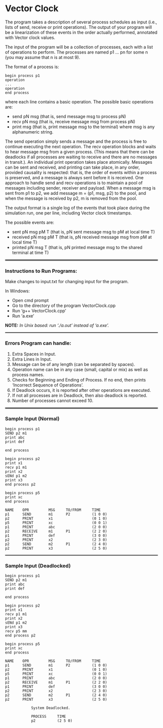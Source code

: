 # Vector Clock

The program takes a description of several process schedules as input (i.e., lists of send, receive or print operations). The output of your program will be a linearization of these events in the order actually performed, annotated with Vector clock values.

The input of the program will be a collection of processes, each with a list of operations to perform. The processes are named p1 ... pn for some n (you may assume that n is at most 9). 

The format of a process is:
```
begin process p1
operation
...
operation
end process 
```

where each line contains a basic operation. The possible basic operations are:
- send pN msg (that is, send message msg to process pN)
- recv pN msg (that is, receive message msg from process pN)
- print msg (that is, print message msg to the terminal)
where msg is any alphanumeric string.

The send operation simply sends a message and the process is free to continue executing the next operation. The recv operation blocks and waits to hear message msg from a given process.
(This means that there can be deadlocks if all processes are waiting to receive and there are no messages in transit.). An individual print operation takes place atomically. Messages can be sent and received, and printing can take place, in any order, provided causality is respected: that is, the order of events within a process is preserved, and a message is always
sent before it is received. One approach to handle send and recv operations is to maintain a pool of messages including sender, receiver and payload. When a message msg is sent from p1 to p2, we add message m = (p1, msg, p2) to the pool, and when the message is received by p2, m is removed from the pool. 

The output format is a single log of the events that took place during the simulation run, one per line, including Vector clock timestamps. 

The possible events are:
- sent pN msg pM T (that is, pN sent message msg to pM at local time T)
- received pN msg pM T (that is, pN received message msg from pM at local time T)
- printed pN msg T (that is, pN printed message msg to the shared terminal at time T) 

<hr style="border:2px solid gray"> </hr>

### Instructions to Run Programs:

Make changes to input.txt for changing input for the program.

In Windows:
- Open cmd prompt
- Go to the directory of the program VectorClock.cpp
- Run ‘g++ VectorClock.cpp’
- Run ‘a.exe’

**NOTE:** *In Unix based: run ‘./a.out’ instead of ‘a.exe’.*

<hr style="border:1px solid gray"> </hr>

### Errors Program can handle:

1. Extra Spaces in Input.
2. Extra Lines in Input.
3. Message can be of any length (can be separated by spaces).
4. Operation name can be in any case (small, capital or mix) as well as process names.
5. Checks for Beginning and Ending of Process. If no end, then prints ‘Incorrect Sequence of Operations’.
6. If Deadlock occurs, it is reported after other operations are executed.
7. If not all processes are in Deadlock, then also deadlock is reported.
8. Number of processes cannot exceed 10.

<hr style="border:2px solid gray"> </hr>

### Sample Input (Normal)

```
begin process p1
SEND p2 m1
print abc
print def

end process

begin process p2
print x1
recv p1 m1
print x2
sENd p1 m2
print x3
end process p2

begin process p5
print xc
end process
```

```
NAME    OPR         MSG     TO/FROM     TIME
p1      SEND        m1      P2          (1 0 0)
p2      PRINT       x1                  (0 1 0)
p5      PRINT       xc                  (0 0 1)
p1      PRINT       abc                 (2 0 0)
p2      RECEIVE     m1      P1          (2 2 0)
p1      PRINT       def                 (3 0 0)
p2      PRINT       x2                  (2 3 0)
p2      SEND        m2      P1          (2 4 0)
p2      PRINT       x3                  (2 5 0)
```

<hr style="border:1px solid gray"> </hr>

### Sample Input (Deadlocked)

```
begin process p1
SEND p2 m1
print abc
print def

end process

begin process p2
print x1
recv p1 m1
print x2
sENd p1 m2
print x3
recv p5 mm
end process p2

begin process p5
print xc
end process
```

```
NAME    OPR         MSG     TO/FROM     TIME
p1      SEND        m1      P2          (1 0 0)
p2      PRINT       x1                  (0 1 0)
p5      PRINT       xc                  (0 0 1)
p1      PRINT       abc                 (2 0 0)
p2      RECEIVE     m1      P1          (2 2 0)
p1      PRINT       def                 (3 0 0)
p2      PRINT       x2                  (2 3 0)
p2      SEND        m2      P1          (2 4 0)
p2      PRINT       x3                  (2 5 0)

            System Deadlocked.
            
            PROCESS     TIME
            p2          (2 5 0)

```